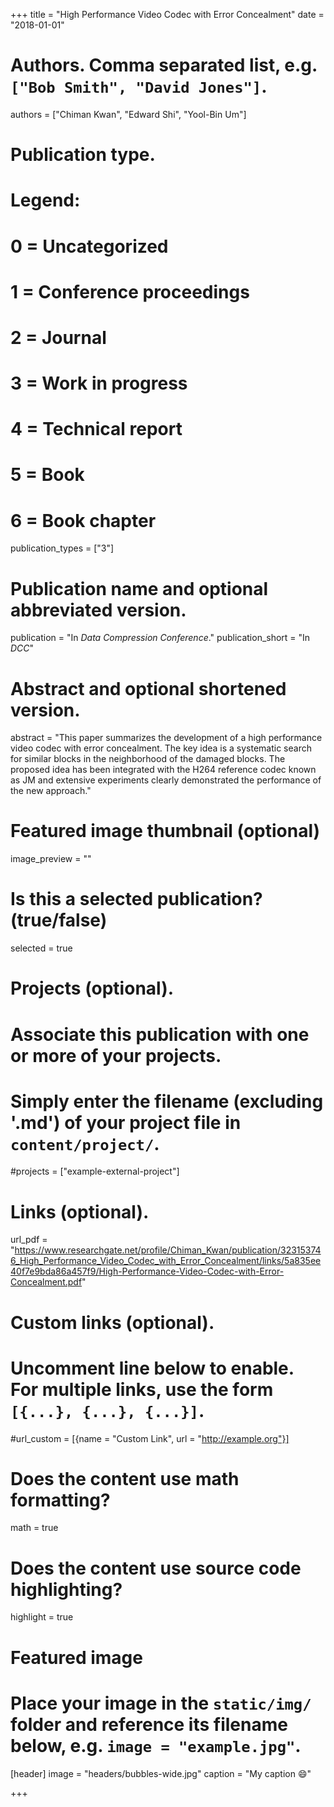 +++
title = "High Performance Video Codec with Error Concealment"
date = "2018-01-01"

# Authors. Comma separated list, e.g. `["Bob Smith", "David Jones"]`.
authors = ["Chiman Kwan", "Edward Shi", "Yool-Bin Um"]

# Publication type.
# Legend:
# 0 = Uncategorized
# 1 = Conference proceedings
# 2 = Journal
# 3 = Work in progress
# 4 = Technical report
# 5 = Book
# 6 = Book chapter
publication_types = ["3"]

# Publication name and optional abbreviated version.
publication = "In *Data Compression Conference*."
publication_short = "In *DCC*"

# Abstract and optional shortened version.
abstract = "This paper summarizes the development of a high performance video codec with error concealment. The key idea is a systematic search for similar blocks in the neighborhood of the damaged blocks. The proposed idea has been integrated with the H264 reference codec known as JM and extensive experiments clearly demonstrated the performance of the new approach."

# Featured image thumbnail (optional)
image_preview = ""

# Is this a selected publication? (true/false)
selected = true

# Projects (optional).
#   Associate this publication with one or more of your projects.
#   Simply enter the filename (excluding '.md') of your project file in `content/project/`.
#projects = ["example-external-project"]

# Links (optional).
url_pdf = "https://www.researchgate.net/profile/Chiman_Kwan/publication/323153746_High_Performance_Video_Codec_with_Error_Concealment/links/5a835ee40f7e9bda86a457f9/High-Performance-Video-Codec-with-Error-Concealment.pdf"

# Custom links (optional).
#   Uncomment line below to enable. For multiple links, use the form `[{...}, {...}, {...}]`.
#url_custom = [{name = "Custom Link", url = "http://example.org"}]

# Does the content use math formatting?
math = true

# Does the content use source code highlighting?
highlight = true

# Featured image
# Place your image in the `static/img/` folder and reference its filename below, e.g. `image = "example.jpg"`.
[header]
image = "headers/bubbles-wide.jpg"
caption = "My caption :smile:"

+++
